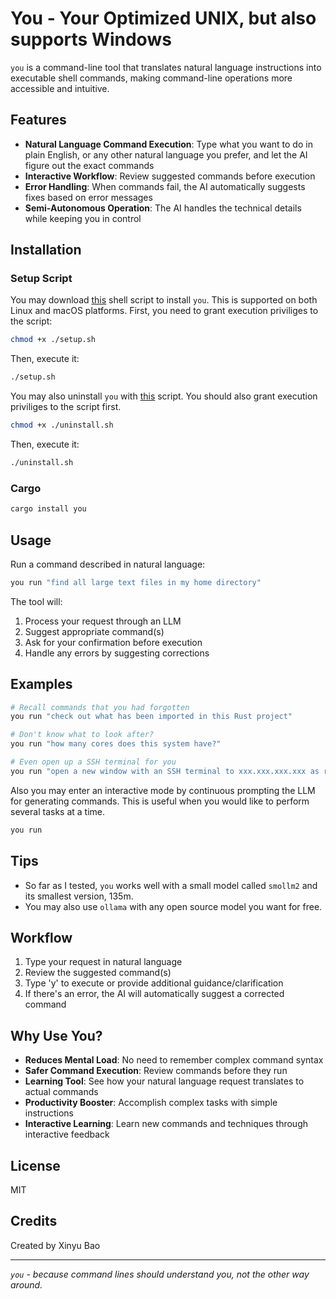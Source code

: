 # You - Your Optimized UNIX, but also supports Windows

`you` is a command-line tool that translates natural language instructions into executable shell commands, making command-line operations more accessible and intuitive.

## Features

- **Natural Language Command Execution**: Type what you want to do in plain English, or any other natural language you prefer, and let the AI figure out the exact commands
- **Interactive Workflow**: Review suggested commands before execution
- **Error Handling**: When commands fail, the AI automatically suggests fixes based on error messages
- **Semi-Autonomous Operation**: The AI handles the technical details while keeping you in control

## Installation

### Setup Script
You may download [this](./setup.sh) shell script to install `you`. This is supported on both Linux and macOS platforms. 
First, you need to grant execution priviliges to the script:
```bash
chmod +x ./setup.sh
```
Then, execute it:
```bash
./setup.sh
```
You may also uninstall `you` with [this](./uninstall.sh) script. You should also grant execution priviliges to the script first. 
```bash
chmod +x ./uninstall.sh
```
Then, execute it:
```bash
./uninstall.sh
```

### Cargo

```bash
cargo install you
```

## Usage

Run a command described in natural language:

```bash
you run "find all large text files in my home directory"
```

The tool will:
1. Process your request through an LLM
2. Suggest appropriate command(s)
3. Ask for your confirmation before execution
4. Handle any errors by suggesting corrections

## Examples

```bash
# Recall commands that you had forgotten
you run "check out what has been imported in this Rust project"

# Don't know what to look after?
you run "how many cores does this system have?"

# Even open up a SSH terminal for you
you run "open a new window with an SSH terminal to xxx.xxx.xxx.xxx as root"
```

Also you may enter an interactive mode by continuous prompting the LLM for generating commands. This is useful when you would like to perform several tasks at a time. 
```bash
you run
```

## Tips

- So far as I tested, `you` works well with a small model called `smollm2` and its smallest version, 135m. 
- You may also use `ollama` with any open source model you want for free.

## Workflow

1. Type your request in natural language
2. Review the suggested command(s)
3. Type 'y' to execute or provide additional guidance/clarification
4. If there's an error, the AI will automatically suggest a corrected command

## Why Use You?

- **Reduces Mental Load**: No need to remember complex command syntax
- **Safer Command Execution**: Review commands before they run
- **Learning Tool**: See how your natural language request translates to actual commands
- **Productivity Booster**: Accomplish complex tasks with simple instructions
- **Interactive Learning**: Learn new commands and techniques through interactive feedback

## License

MIT

## Credits

Created by Xinyu Bao

---

*`you` - because command lines should understand you, not the other way around.*
